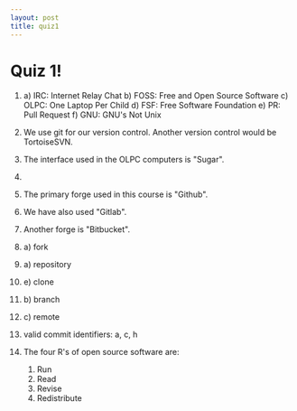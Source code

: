 ```yaml
---
layout: post
title: quiz1
---
```


# Quiz 1!
1)
    a) IRC: Internet Relay Chat
    b) FOSS: Free and Open Source Software
    c) OLPC: One Laptop Per Child
    d) FSF: Free Software Foundation
    e) PR: Pull Request
    f) GNU: GNU's Not Unix

2) We use git for our version control. Another version control would be TortoiseSVN.

3) The interface used in the OLPC computers is "Sugar".

4)

5) The primary forge used in this course is "Github".

6) We have also used "Gitlab".

7) Another forge is "Bitbucket".

8) a) fork

9) a) repository

10) e) clone

11) b) branch

12) c) remote

13) valid commit identifiers: a, c, h

14) The four R's of open source software are:
    1) Run
    2) Read
    3) Revise
    4) Redistribute
